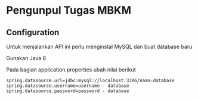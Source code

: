 ﻿# Pengunpul Tugas MBKM
## Configuration

Untuk menjalankan API ini perlu menginstal MySQL dan buat database baru

Gunakan Java 8

Pada bagian application.properties ubah nilai berikut

`spring.datasource.url=jdbc:mysql://localhost:3306/nama-database`
`spring.datasource.username=username - database`
`spring.datasource.password=password - database`

